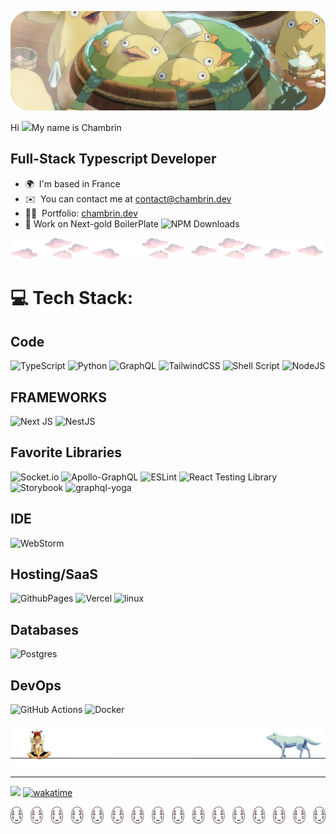 ![Descriptive Alt Text](./assets/banner.png)


Hi ![](https://user-images.githubusercontent.com/18350557/176309783-0785949b-9127-417c-8b55-ab5a4333674e.gif)My name is Chambrin

Full-Stack Typescript Developer
-------------------------------

*   🌍  I'm based in France
*   ✉️  You can contact me at [contact@chambrin.dev](mailto:contact@chambrin.dev)
*   👨‍💻  Portfolio: [chambrin.dev](https://chambrin.dev)
*   🌱  Work on Next-gold BoilerPlate ![NPM Downloads](https://img.shields.io/npm/d18m/next-gold)

  

![divider1](./assets/divider2.png)

# 💻 Tech Stack:
## Code
![TypeScript](https://img.shields.io/badge/typescript-%23007ACC.svg?style=for-the-badge&logo=typescript&logoColor=white) ![Python](https://img.shields.io/badge/python-3670A0?style=for-the-badge&logo=python&logoColor=ffdd54) ![GraphQL](https://img.shields.io/badge/-GraphQL-E10098?style=for-the-badge&logo=graphql&logoColor=white) ![TailwindCSS](https://img.shields.io/badge/-TailwindCSS-38B2AC?style=for-the-badge&logo=tailwind-css&logoColor=white)
![Shell Script](https://img.shields.io/badge/shell_script-%23121011.svg?style=for-the-badge&logo=gnu-bash&logoColor=white) ![NodeJS](https://img.shields.io/badge/node.js-6DA55F?style=for-the-badge&logo=node.js&logoColor=white)
## FRAMEWORKS
![Next JS](https://img.shields.io/badge/Next-black?style=for-the-badge&logo=next.js&logoColor=white) 
![NestJS](https://img.shields.io/badge/nestjs-%23E0234E.svg?style=for-the-badge&logo=nestjs&logoColor=white)
## Favorite Libraries
![Socket.io](https://img.shields.io/badge/Socket.io-black?style=for-the-badge&logo=socket.io&badgeColor=010101) ![Apollo-GraphQL](https://img.shields.io/badge/-ApolloGraphQL-311C87?style=for-the-badge&logo=apollo-graphql)  ![ESLint](https://img.shields.io/badge/ESLint-4B3263?style=for-the-badge&logo=eslint&logoColor=white) 
![React Testing Library](https://img.shields.io/badge/-React%20Testing%20Library-E33332?style=for-the-badge&logo=testing-library&logoColor=white)
![Storybook](https://img.shields.io/badge/Storybook-FF4785?style=for-the-badge&logo=storybook&logoColor=white)
![graphql-yoga](https://img.shields.io/badge/-graphql--yoga-E10098?style=for-the-badge&logo=graphql&logoColor=white)
## IDE
![WebStorm](https://img.shields.io/badge/WebStorm-000000.svg?style=for-the-badge&logo=WebStorm&logoColor=white)
## Hosting/SaaS
![GithubPages](https://img.shields.io/badge/github%20pages-121013?style=for-the-badge&logo=github&logoColor=white) ![Vercel](https://img.shields.io/badge/vercel-%23000000.svg?style=for-the-badge&logo=vercel&logoColor=white)  ![linux]( https://img.shields.io/badge/linux-%23FCC624.svg?style=for-the-badge&logo=linux&logoColor=black) 
## Databases
![Postgres](https://img.shields.io/badge/postgres-%23316192.svg?style=for-the-badge&logo=postgresql&logoColor=white)
## DevOps
![GitHub Actions](https://img.shields.io/badge/github%20actions-%232671E5.svg?style=for-the-badge&logo=github%20actions&logoColor=white)
![Docker](https://img.shields.io/badge/docker-%230db7ed.svg?style=for-the-badge&logo=docker&logoColor=white)

![divider1](./assets/Group_400.png)

---
[![](https://visitcount.itsvg.in/api?id=Chambrin&icon=4&color=3)](https://visitcount.itsvg.in)
[![wakatime](https://wakatime.com/badge/user/bc6b30e9-ca2f-4741-a912-a9927f88ea1e.svg)](https://wakatime.com/@bc6b30e9-ca2f-4741-a912-a9927f88ea1e)




![divider1](./assets/Group_391.png)  
